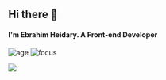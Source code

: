 ## Hi there 👋
#### I'm Ebrahim Heidary. A Front-end Developer


<!-- Here are some ideas to get you started:

- 🔭 I’m currently working on a Music Player
- 🌱 I’m currently learning React
- 💬 Ask me about Javascript, CCS And React
- 📫 How to reach me: ...
- 😄 Pronouns: ...  -->



![age](https://img.shields.io/badge/age-19-blue)
![focus](https://img.shields.io/badge/focus-frontend-blue)

<a href="https://github.com/EbrahimHeydari">
  <img src="https://github-readme-stats.vercel.app/api?username=EbrahimHeydari&hide=stars&show_icons=true&theme=react">
</a>

<!-- ![Top Langs](https://github-readme-stats.vercel.app/api/top-langs/?username=EbrahimHeydari&theme=react) -->
